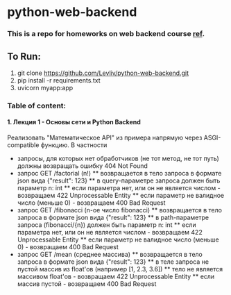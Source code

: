 # python-web-backend
### This is a repo for homeworks on web backend course [ref](https://github.com/katunilya/hse-python-backend).
## To Run:
1. git clone https://github.com/Levliv/python-web-backend.git
2. pip install -r requirements.txt
3. uvicorn myapp:app

### Table of content:
#### 1. Лекция 1 - Основы сети и Python Backend

Реализовать "Математическое API" из примера напрямую через ASGI-compatible функцию. В частности

* запросы, для которых нет обработчиков (не тот метод, не тот путь) должны возвращать ошибку 404 Not Found
* запрос GET /factorial (n!)
** возвращается в тело запроса в формате json вида {"result": 123}
** в query-параметре запроса должен быть параметр n: int
** если параметра нет, или он не является числом - возвращаем 422 Unprocessable Entity
** если параметр не валидное число (меньше 0) - возвращаем 400 Bad Request
* запрос GET /fibonacci (n-ое число fibonacci)
** возвращается в тело запроса в формате json вида {"result": 123}
** в path-параметре запроса (fibonacci/{n}) должен быть параметр n: int
** если параметра нет, или он не является числом - возвращаем 422 Unprocessable Entity
** если параметр не валидное число (меньше 0) - возвращаем 400 Bad Request
* запрос GET /mean (среднее массива)
** возвращается в тело запроса в формате json вида {"result": 123}
** в теле запроса не пустой массив из float'ов (например [1, 2.3, 3.6])
** тело не является массивом float'ов - возвращаем 422 Unprocessable Entity
** если массив пустой - возвращаем 400 Bad Request
